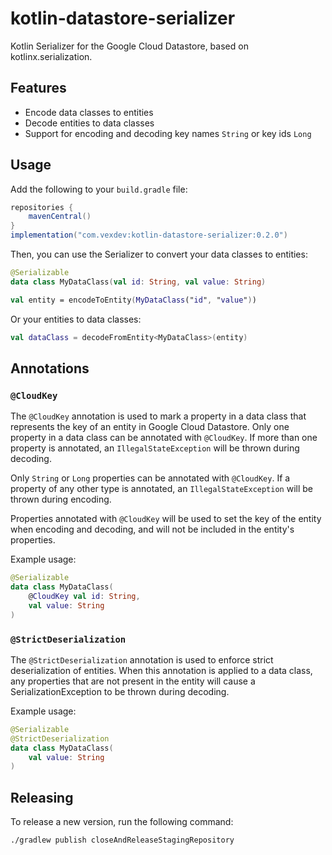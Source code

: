 # kotlin-datastore-serializer

Kotlin Serializer for the Google Cloud Datastore, based on kotlinx.serialization.

## Features

- Encode data classes to entities
- Decode entities to data classes
- Support for encoding and decoding key names `String` or key ids `Long`

## Usage

Add the following to your `build.gradle` file:

```groovy
repositories {
    mavenCentral()
}
implementation("com.vexdev:kotlin-datastore-serializer:0.2.0")
```

Then, you can use the Serializer to convert your data classes to entities:

```kotlin
@Serializable
data class MyDataClass(val id: String, val value: String)

val entity = encodeToEntity(MyDataClass("id", "value"))
```

Or your entities to data classes:

```kotlin
val dataClass = decodeFromEntity<MyDataClass>(entity)
```

## Annotations

### `@CloudKey`

The `@CloudKey` annotation is used to mark a property in a data class that represents the key of an entity in
Google Cloud Datastore. Only one property in a data class can be annotated with `@CloudKey`.
If more than one property is annotated, an `IllegalStateException` will be thrown during decoding.

Only `String` or `Long` properties can be annotated with `@CloudKey`. If a property of any other type is annotated,
an `IllegalStateException` will be thrown during encoding.

Properties annotated with `@CloudKey` will be used to set the key of the entity when encoding and decoding, and will not
be included in the entity's properties.

Example usage:

```kotlin
@Serializable
data class MyDataClass(
    @CloudKey val id: String,
    val value: String
)
```

### `@StrictDeserialization`

The `@StrictDeserialization` annotation is used to enforce strict deserialization of entities.
When this annotation is applied to a data class, any properties that are not present in the entity will cause a
SerializationException to be thrown during decoding.

Example usage:

```kotlin
@Serializable
@StrictDeserialization
data class MyDataClass(
    val value: String
)
```

## Releasing

To release a new version, run the following command:

```bash
./gradlew publish closeAndReleaseStagingRepository
```